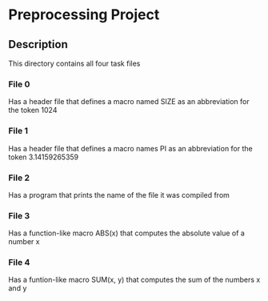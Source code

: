 # Preprocessing Project

## Description

This directory contains all four task files

### File 0

Has a header file that defines a macro named SIZE as an abbreviation for the
token 1024

### File 1

Has a header file that defines a macro names PI as an abbreviation for the token
3.14159265359

### File 2

Has a program that prints the name of the file it was compiled from

### File 3

Has a function-like macro ABS(x) that computes the absolute value of a number x

### File 4

Has a funtion-like macro SUM(x, y) that computes the sum of the numbers x and y
